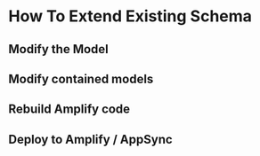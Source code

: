 # How To Extend Existing Schema

## Modify the Model

## Modify contained models

## Rebuild Amplify code

## Deploy to Amplify / AppSync
